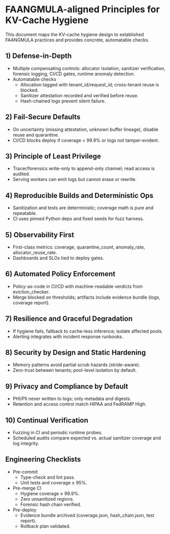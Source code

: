 # FAANGMULA-aligned Principles for KV-Cache Hygiene

This document maps the KV-cache hygiene design to established FAANGMULA practices and provides concrete, automatable checks.

## 1) Defense-in-Depth

- Multiple compensating controls: allocator isolation, sanitizer verification, forensic logging, CI/CD gates, runtime anomaly detection.
- Automatable checks
  - Allocation tagged with tenant_id/request_id; cross-tenant reuse is blocked.
  - Sanitizer attestation recorded and verified before reuse.
  - Hash-chained logs prevent silent failure.

## 2) Fail-Secure Defaults

- On uncertainty (missing attestation, unknown buffer lineage), disable reuse and quarantine.
- CI/CD blocks deploy if coverage < 99.9% or logs not tamper-evident.

## 3) Principle of Least Privilege

- Tracer/forensics write-only to append-only channel; read access is audited.
- Serving workers can emit logs but cannot erase or rewrite.

## 4) Reproducible Builds and Deterministic Ops

- Sanitization and tests are deterministic; coverage math is pure and repeatable.
- CI uses pinned Python deps and fixed seeds for fuzz harness.

## 5) Observability First

- First-class metrics: coverage, quarantine_count, anomaly_rate, allocator_reuse_rate.
- Dashboards and SLOs tied to deploy gates.

## 6) Automated Policy Enforcement

- Policy-as-code in CI/CD with machine-readable verdicts from eviction_checker.
- Merge blocked on thresholds; artifacts include evidence bundle (logs, coverage report).

## 7) Resilience and Graceful Degradation

- If hygiene fails, fallback to cache-less inference; isolate affected pools.
- Alerting integrates with incident response runbooks.

## 8) Security by Design and Static Hardening

- Memory patterns avoid partial scrub hazards (stride-aware).
- Zero-trust between tenants; pool-level isolation by default.

## 9) Privacy and Compliance by Default

- PHI/PII never written to logs; only metadata and digests.
- Retention and access control match HIPAA and FedRAMP High.

## 10) Continual Verification

- Fuzzing in CI and periodic runtime probes.
- Scheduled audits compare expected vs. actual sanitizer coverage and log integrity.

## Engineering Checklists

- Pre-commit
  - Type-check and lint pass.
  - Unit tests and coverage ≥ 95%.
- Pre-merge CI
  - Hygiene coverage ≥ 99.9%.
  - Zero unsanitized regions.
  - Forensic hash chain verified.
- Pre-deploy
  - Evidence bundle archived (coverage.json, hash_chain.json, test report).
  - Rollback plan validated.
